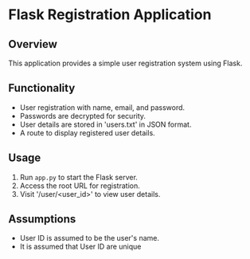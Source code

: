 # Flask Registration Application

## Overview
This application provides a simple user registration system using Flask.

## Functionality
- User registration with name, email, and password.
- Passwords are decrypted for security.
- User details are stored in 'users.txt' in JSON format.
- A route to display registered user details.

## Usage
1. Run `app.py` to start the Flask server.
2. Access the root URL for registration.
3. Visit '/user/<user_id>' to view user details.

## Assumptions
- User ID is assumed to be the user's name.
- It is assumed that User ID are unique
